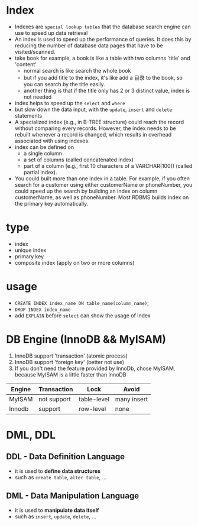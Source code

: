 # Index
- Indexes are `special lookup tables` that the database search engine can use to speed up data retrieval
- An index is used to speed up the performance of queries. It does this by reducing the number of database data pages that have to be visited/scanned.
- take book for example, a book is like a table with two columns 'title' and 'content'
    - normal search is like search the whole book
    - but if you add title to the index, it's like add a 目录 to the book, so you can search by the title easily.
    - another thing is that if the title only has 2 or 3 distinct value, index is not needed 
- index helps to speed up the `select` and `where`
- but slow down the data input, with the `update`, `insert` and `delete` statements
- A specialized index (e.g., in B-TREE structure) could reach the record without comparing every records. 
However, the index needs to be rebuilt whenever a record is changed, which results in overhead associated with using indexes.
- index can be defined on 
    - a single column
    - a set of columns (called concatenated index)
    - part of a column (e.g., first 10 characters of a VARCHAR(100)) (called partial index). 
- You could built more than one index in a table. For example, if you often search for a customer using either customerName or phoneNumber, you could speed up the search by building an index on column customerName, as well as phoneNumber. Most RDBMS builds index on the primary key automatically.

# type
- index
- unique index
- primary key
- composite index (apply on two or more columns)

# usage
- `CREATE INDEX index_name ON table_name(column_name)`;
- `DROP INDEX index_name`
- add `EXPLAIN` before `select` can show the usage of index


# DB Engine (InnoDB && MyISAM)
1. InnoDB support 'transaction' (atomic process)
2. InnoDB support 'foreign key' (better not use) 
3. If you don't need the feature provided by InnoDb, 
chose MyISAM, because MyISAM is a little faster than InnoDB

|Engine|Transaction|Lock|Avoid|
|--|--|--|--|
|MyISAM|not support|table-level|many insert|
|Innodb|support|row-level|none|


# DML, DDL
## DDL - **Data Definition Language**  
- it is used to **define data structures**
- such as `create table`, `alter table`, ...
    
## DML - **Data Manipulation Language** 
- it is used to **manipulate data itself**
- such as `insert`, `update`, `delete`, ...

